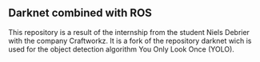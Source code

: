 ## Darknet combined with ROS

This repository is a result of the internship from the student Niels Debrier with the company Craftworkz.
It is a fork of the repository darknet wich is used for the object detection algorithm You Only Look Once (YOLO).

